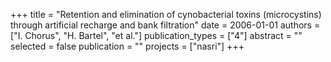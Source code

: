 +++
title = "Retention and elimination of cynobacterial toxins (microcystins) through artificial recharge and bank filtration"
date = 2006-01-01
authors = ["I. Chorus", "H. Bartel", "et al."]
publication_types = ["4"]
abstract = ""
selected = false
publication = ""
projects = ["nasri"]
+++

